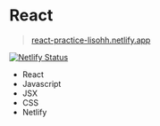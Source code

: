 # React

> [react-practice-lisohh.netlify.app](https://react-practice-lisohh.netlify.app/)

[![Netlify Status](https://api.netlify.com/api/v1/badges/d073b198-cc07-4575-ad30-9accbb0782d9/deploy-status)](https://app.netlify.com/sites/react-practice-lisohh/deploys)

- React
- Javascript
- JSX
- CSS
- Netlify


